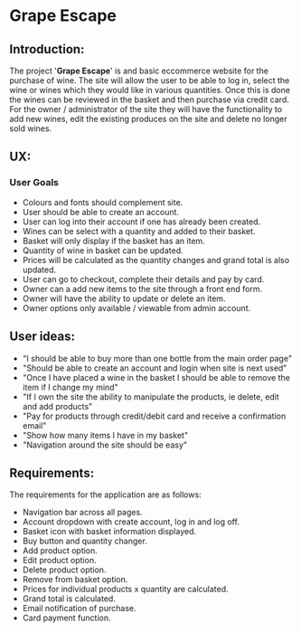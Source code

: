 # Grape Escape
## Introduction:
The project '**Grape Escape**' is and basic eccommerce website for the purchase of wine.
The site will allow the user to be able to log in, select the wine or wines which they would like in various quantities. 
Once this is done the wines can be reviewed in the basket and then purchase via credit card.
For the owner / administrator of the site they will have the functionality to add new wines, edit the existing produces on the site and delete no longer sold wines. 


## UX:
### User Goals
* Colours and fonts should complement site.
* User should be able to create an account.
* User can log into their account if one has already been created.
* Wines can be select with a quantity and added to their basket.
* Basket will only display if the basket has an item.
* Quantity of wine in basket can be updated.
* Prices will be calculated as the quantity changes and grand total is also updated.
* User can go to checkout, complete their details and pay by card.
* Owner can a add new items to the site through a front end form.
* Owner will have the ability to update or delete an item.
* Owner options only available / viewable from admin account.


## User ideas:
* "I should be able to buy more than one bottle from the main order page"
* "Should be able to create an account and login when site is next used"
* "Once I have placed a wine in the basket I should be able to remove the item if I change my mind"
* "If I own the site the ability to manipulate the products, ie delete, edit and add products"
* "Pay for products through credit/debit card and receive a confirmation email"
* "Show how many items I have in my basket"
* "Navigation around the site should be easy"


## Requirements:
The requirements for the application are as follows:
* Navigation bar across all pages.
* Account dropdown with create account, log in and log off.
* Basket icon with basket information displayed.
* Buy button and quantity changer.
* Add product option.
* Edit product option.
* Delete product option.
* Remove from basket option.
* Prices for individual products x quantity are calculated.
* Grand total is calculated.
* Email notification of purchase.
* Card payment function.